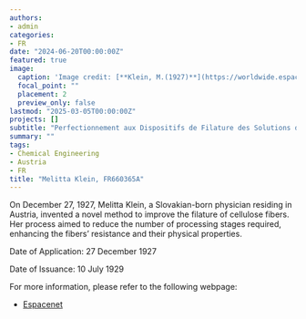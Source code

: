 ```yaml
---
authors:
- admin
categories:
- FR
date: "2024-06-20T00:00:00Z"
featured: true
image:
  caption: 'Image credit: [**Klein, M.(1927)**](https://worldwide.espacenet.com/patent/search/family/009010199/publication/FR660365A?q=pn%3DFR660365A)'
  focal_point: ""
  placement: 2
  preview_only: false
lastmod: "2025-03-05T00:00:00Z"
projects: []
subtitle: "Perfectionnement aux Dispositifs de Filature des Solutions d'Éthers ou d'Esters de Cellulose."
summary: ""
tags:
- Chemical Engineering
- Austria
- FR
title: "Melitta Klein, FR660365A"
---
```

On December 27, 1927, Melitta Klein, a Slovakian-born physician residing in Austria, invented a novel method to improve the filature of cellulose fibers. Her process aimed to reduce the number of processing stages required, enhancing the fibers’ resistance and their physical properties.

Date of Application: 27 December 1927

Date of Issuance: 10 July 1929

For more information, please refer to the following webpage: 

- [Espacenet](https://worldwide.espacenet.com/patent/search/family/009010199/publication/FR660365A?q=pn%3DFR660365A)